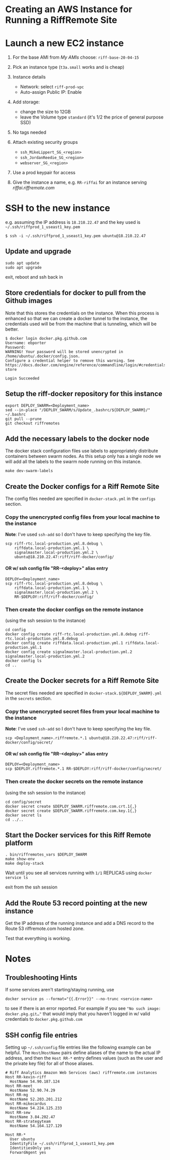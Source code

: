 Creating an AWS Instance for Running a RiffRemote Site
======================================================


# Launch a new EC2 instance

1. For the base AMI from _My AMIs_ choose:
    `riff-base-20-04-15`


1. Pick an instance type (`t3a.small` works and is cheap)

1. Instance details
    - Network: select `riff-prod-vpc`
    - Auto-assign Public IP: Enable

1. Add storage:
    - change the size to 12GB
    - leave the Volume type `standard` (it's 1/2 the price of general purpose SSD)

1. No tags needed

1. Attach existing security groups
    - `ssh_MikeLippert_SG_<region>`
    - `ssh_JordanReedie_SG_<region>`
    - `webserver_SG_<region>`

1. Use a prod keypair for access

1. Give the instance a name, e.g. `RR-riffai` for an instance serving _riffai.riffremote.com_


# SSH to the new instance

e.g. assuming the IP address is `18.210.22.47` and the key used is `~/.ssh/riffprod_1_useast1_key.pem`
```
$ ssh -i ~/.ssh/riffprod_1_useast1_key.pem ubuntu@18.210.22.47
```

## Update and upgrade

```
sudo apt update
sudo apt upgrade
```

exit, reboot and ssh back in

## Store credentials for docker to pull from the Github images

Note that this stores the credentials on the instance. When this process
is enhanced so that we can create a docker tunnel to the instance, the
credentials used will be from the machine that is tunneling, which will be
better.

```console
$ docker login docker.pkg.github.com
Username: ebporter
Password: 
WARNING! Your password will be stored unencrypted in /home/ubuntu/.docker/config.json.
Configure a credential helper to remove this warning. See
https://docs.docker.com/engine/reference/commandline/login/#credentials-store

Login Succeeded
```

## Setup the riff-docker repository for this instance

```
export DEPLOY_SWARM=<Deployment_name>
sed --in-place "/DEPLOY_SWARM/s/Update_.bashrc/${DEPLOY_SWARM}/" ~/.bashrc
git pull --prune
git checkout riffremotes
```

## Add the necessary labels to the docker node

The docker stack configuration files use labels to appropriately distribute
containers between swarm nodes. As this setup only has a single node we will
add all the labels to the swarm node running on this instance.

```
make dev-swarm-labels
```

## Create the Docker configs for a Riff Remote Site

The config files needed are specified in `docker-stack.yml` in the `configs` section.

### Copy the unencrypted config files from your **local machine** to the instance

**Note**: I've used `ssh-add` so I don't have to keep specifying the key file.
```
scp riff-rtc.local-production.yml.8.debug \
    riffdata.local-production.yml.1 \
    signalmaster.local-production.yml.2 \
    ubuntu@18.210.22.47:riff/riff-docker/config/
```

#### OR w/ ssh config file "RR-&lt;deploy>" alias entry
```
DEPLOY=<Deployment_name>
scp riff-rtc.local-production.yml.8.debug \
    riffdata.local-production.yml.1 \
    signalmaster.local-production.yml.2 \
    RR-$DEPLOY:riff/riff-docker/config/
```

### Then create the docker configs on the remote instance
(using the ssh session to the instance)
```
cd config
docker config create riff-rtc.local-production.yml.8.debug riff-rtc.local-production.yml.8.debug
docker config create riffdata.local-production.yml.1 riffdata.local-production.yml.1
docker config create signalmaster.local-production.yml.2 signalmaster.local-production.yml.2
docker config ls
cd ..
```

## Create the Docker secrets for a Riff Remote Site

The secret files needed are specified in `docker-stack.${DEPLOY_SWARM}.yml` in
the `secrets` section.

### Copy the unencrypted secret files from your **local machine** to the instance

**Note**: I've used `ssh-add` so I don't have to keep specifying the key file.
```
scp <Deployment_name>.riffremote.*.1 ubuntu@18.210.22.47:riff/riff-docker/config/secret/
```

#### OR w/ ssh config file "RR-&lt;deploy>" alias entry
```
DEPLOY=<Deployment_name>
scp $DEPLOY.riffremote.*.1 RR-$DEPLOY:riff/riff-docker/config/secret/
```

### Then create the docker secrets on the remote instance
(using the ssh session to the instance)
```
cd config/secret
docker secret create $DEPLOY_SWARM.riffremote.com.crt.1{,}
docker secret create $DEPLOY_SWARM.riffremote.com.key.1{,}
docker secret ls
cd ../..
```

## Start the Docker services for this Riff Remote platform

```
. bin/riffremotes_vars $DEPLOY_SWARM
make show-env
make deploy-stack
```

Wait until you see all services running with `1/1` REPLICAS using `docker service ls`

exit from the ssh session

## Add the Route 53 record pointing at the new instance

Get the IP address of the running instance and add a DNS record to the
Route 53 riffremote.com hosted zone.

Test that everything is working.

# Notes

## Troubleshooting Hints

If some services aren't starting/staying running, use

```
docker service ps --format="{{.Error}}" --no-trunc <service-name>
```

to see if there is an error reported. For example if you see `"No such image: docker.pkg.git…"`
that would imply that you haven't logged in w/ valid credentials to `docker.pkg.github.com`

## SSH config file entries

Setting up `~/.ssh/config` file entries like the following example can be helpful.
The `Host`/`HostName` pairs define aliases of the name to the actual IP address,
and then the `Host RR-*` entry defines values (such as the user and the private key file)
for all of those aliases.
```
# Riff Analytics Amazon Web Services (aws) riffremote.com instances
Host RR-kevin-riff
  HostName 54.90.187.124
Host RR-meet
  HostName 52.90.74.29
Host RR-mg
  HostName 52.203.201.212
Host RR-mikecardus
  HostName 54.224.125.233
Host RR-sew
  HostName 3.84.202.47
Host RR-strategyteam
  HostName 54.164.127.129

Host RR-*
  User ubuntu
  IdentityFile ~/.ssh/riffprod_1_useast1_key.pem
  IdentitiesOnly yes
  ForwardAgent yes
```
